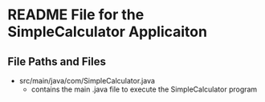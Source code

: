 # README File for the SimpleCalculator Applicaiton

## File Paths and Files

- src/main/java/com/SimpleCalculator.java
  - contains the main .java file to execute the SimpleCalculator program
